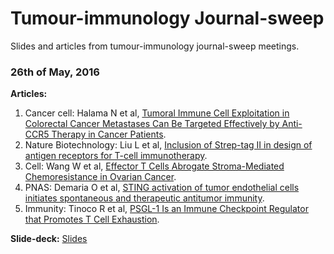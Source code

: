 # Tumour-immunology Journal-sweep

Slides and articles from tumour-immunology journal-sweep meetings.

### 26th of May, 2016

<b>Articles:</b>
1. Cancer cell: Halama N et al, <a href="http://www.ncbi.nlm.nih.gov/pubmed/27070705">Tumoral Immune Cell Exploitation in Colorectal Cancer Metastases Can Be Targeted Effectively by Anti-CCR5 Therapy in Cancer Patients</a>.
2. Nature Biotechnology: Liu L et al, <a href="http://www.ncbi.nlm.nih.gov/pubmed/26900664">Inclusion of Strep-tag II in design of antigen receptors for T-cell immunotherapy</a>.
3. Cell: Wang W et al, <a href="http://www.ncbi.nlm.nih.gov/pubmed/27133165">Effector T Cells Abrogate Stroma-Mediated Chemoresistance in Ovarian Cancer</a>.
4. PNAS: Demaria O et al, <a href="http://www.ncbi.nlm.nih.gov/pubmed/26607445">STING activation of tumor endothelial cells initiates spontaneous and therapeutic antitumor immunity</a>.
5. Immunity: Tinoco R et al, <a href="http://www.ncbi.nlm.nih.gov/pubmed/27192578">PSGL-1 Is an Immune Checkpoint Regulator that Promotes T Cell Exhaustion</a>.

<b>Slide-deck:</b> 
<a href="https://drive.google.com/file/d/0Bz7jHjHQ8OpWaHVFUWtJeU1DZ0E/view?usp=sharing">Slides</a>

